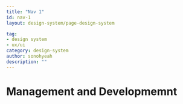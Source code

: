 ```yaml
---
title: "Nav 1"
id: nav-1
layout: design-system/page-design-system

tag:
- design system
- ux/ui
category: design-system
author: sonohyeah
description: ""
---
```



# Management and Developmemnt